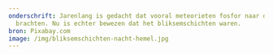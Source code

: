 ```yaml
---
onderschrift: Jarenlang is gedacht dat vooral meteorieten fosfor naar de aarde
  brachten. Nu is echter bewezen dat het bliksemschichten waren.
bron: Pixabay.com
image: /img/bliksemschichten-nacht-hemel.jpg
---
```

